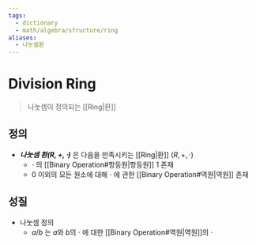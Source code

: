 ```yaml
---
tags:
  - dictionary
  - math/algebra/structure/ring
aliases:
  - 나눗셈환
---
```

# Division Ring
> 나눗셈이 정의되는 [[Ring|환]] 
## 정의 
+ ***나눗셈 환$(R, +, \cdot)$*** 은 다음을 만족시키는 [[Ring|환]] $(R, +, \cdot)$ 
	+ $\cdot$ 의 [[Binary Operation#항등원|항등원]] 1 존재
	+ 0 이외의 모든 원소에 대해 $\cdot$ 에 관한 [[Binary Operation#역원|역원]] 존재
## 성질
+ 나눗셈 정의
	+ $a / b$ 는 $a$와 $b$의 $\cdot$ 에 대한 [[Binary Operation#역원|역원]]의 $\cdot$
